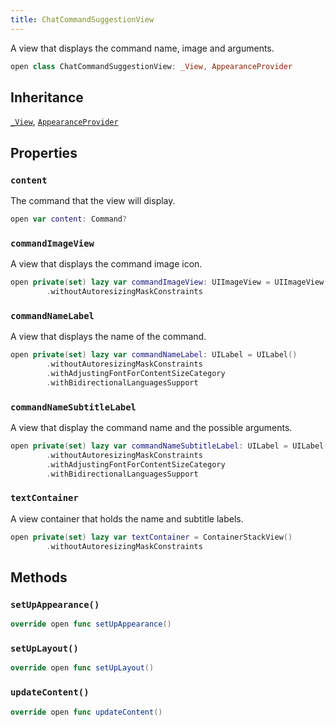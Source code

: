 ```yaml
---
title: ChatCommandSuggestionView
---
```


A view that displays the command name, image and arguments.

``` swift
open class ChatCommandSuggestionView: _View, AppearanceProvider 
```

## Inheritance

[`_View`](../../../_view), [`AppearanceProvider`](../../../../utils/appearance-provider)

## Properties

### `content`

The command that the view will display.

``` swift
open var content: Command? 
```

### `commandImageView`

A view that displays the command image icon.

``` swift
open private(set) lazy var commandImageView: UIImageView = UIImageView()
        .withoutAutoresizingMaskConstraints
```

### `commandNameLabel`

A view that displays the name of the command.

``` swift
open private(set) lazy var commandNameLabel: UILabel = UILabel()
        .withoutAutoresizingMaskConstraints
        .withAdjustingFontForContentSizeCategory
        .withBidirectionalLanguagesSupport
```

### `commandNameSubtitleLabel`

A view that display the command name and the possible arguments.

``` swift
open private(set) lazy var commandNameSubtitleLabel: UILabel = UILabel()
        .withoutAutoresizingMaskConstraints
        .withAdjustingFontForContentSizeCategory
        .withBidirectionalLanguagesSupport
```

### `textContainer`

A view container that holds the name and subtitle labels.

``` swift
open private(set) lazy var textContainer = ContainerStackView()
        .withoutAutoresizingMaskConstraints
```

## Methods

### `setUpAppearance()`

``` swift
override open func setUpAppearance() 
```

### `setUpLayout()`

``` swift
override open func setUpLayout() 
```

### `updateContent()`

``` swift
override open func updateContent() 
```
